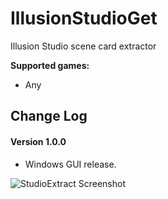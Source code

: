 # IllusionStudioGet
Illusion Studio scene card extractor

__Supported games:__
 - Any

## Change Log

#### Version 1.0.0
- Windows GUI release.

 ![StudioExtract Screenshot][1]

 [1]: https://raw.github.com/nxdun/studioextract/master/screenshot.png
